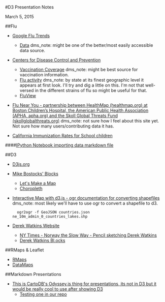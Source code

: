 #D3 Presentation Notes

March 5, 2015

##Flu

* [Google Flu Trends](https://www.google.org/flutrends/us/#US)

	* [Data](https://www.google.org/flutrends/us/data.txt) dms_note: might be one of the better/most easily accessible data source. 

* [Centers for Disease Control and Prevention](http://www.cdc.gov/flu/index.htm)

	* [Vaccination Coverage](http://www.cdc.gov/flu/fluvaxview/reports/reporti1314/trends/index.htm) dms_note: might be best source for vaccination information. 
	* [Flu activity](http://www.cdc.gov/flu/weekly/fluactivitysurv.htm) dms_note: by state at its finest geographic level it appears at first look. I'll try and dig a little on this. I'm not that well-versed in the different strains of flu so might be useful for that. 
	* [FluView](http://gis.cdc.gov/grasp/fluview/main.html)

* [Flu Near You - partnership between HealthMap (healthmap.org) at Boston Children’s Hospital, the American Public Health Association (APHA, apha.org) and the Skoll Global Threats Fund (skollglobalthreats.org)](https://flunearyou.org) dms_note: not sure how I feel about this site yet. Not sure how many users/contributing data it has. 

* [California Immunization Rates for School children](http://www.cdph.ca.gov/programs/immunize/pages/immunizationlevels.aspx)

####[IPython Notebook importing data markdown file](https://github.com/stat4701-edav-d3/d3-presentation/blob/master/01-read-in-source-data-for-all-sources.md)

##D3 

* [D3js.org](http://d3js.org/)

* [Mike Bostocks' Blocks](http://bl.ocks.org/mbostock)
	* [Let's Make a Map](http://bost.ocks.org/mike/map/)
	* [Choropleth](http://bl.ocks.org/mbostock/4060606)

* [Interactive Map with d3.js - ogr documentation for converting shapefiles](http://www.tnoda.com/blog/2013-12-07) dms_note: most likely we'll have to use ogr to convert a shapefile to d3. 

		ogr2ogr -f GeoJSON countries.json ne_10m_admin_0_countries_lakes.shp

* [Derek Watkins Website](http://dwtkns.com/portfolio/)

	* [NY Times - Norway the Slow Way - Pencil sketching Derek Watkins](http://www.nytimes.com/interactive/2014/09/19/travel/reif-larsen-norway.html?_r=0)
	* [Derek Watkins Bl.ocks](http://bl.ocks.org/dwtkns)
	
##RMaps & Leaflet
* [RMaps](http://rmaps.github.io/)
* [DataMaps](http://datamaps.github.io/)


##Markdown Presentations


* [This is CartoDB's Odyssey.js thing for presentations, its not in D3 but it would be really cool to use after showing D3](http://cartodb.github.io/odyssey.js/)
	* [Testing one in our repo](http://htmlpreview.github.io/?https://github.com/stat4701-edav-d3/d3-presentation/blob/master/odyssey/odyssey.html)
